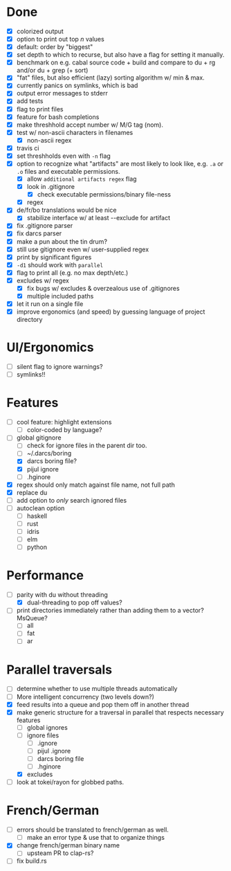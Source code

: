 # Done 

- [x] colorized output
- [x] option to print out top *n* values
- [x] default: order by "biggest"
- [x] set depth to which to recurse, but also have a flag for setting it
  manually.
- [x] benchmark on e.g. cabal source code + build and compare to du + rg and/or
  du + grep (+ sort)
- [x] "fat" files, but also efficient (lazy) sorting algorithm w/ min & max.
- [x] currently panics on symlinks, which is bad
- [x] output error messages to stderr
- [x] add tests
- [x] flag to print files
- [x] feature for bash completions
- [x] make threshhold accept number w/ M/G tag (nom).
- [x] test w/ non-ascii characters in filenames
  - [x] non-ascii regex
- [x] travis ci
- [x] set threshholds even with `-n` flag
- [x] option to recognize what "artifacts" are most likely to look like, e.g. `.a` or
  `.o` files and executable permissions.
  - [x] allow `additional artifacts regex` flag
  - [x] look in .gitignore
    - [x] check executable permissions/binary file-ness
  - [x] regex
- [x] de/fr/bo translations would be nice
  - [x] stabilize interface w/ at least --exclude for artifact
- [x] fix .gitignore parser
- [x] fix darcs parser
- [x] make a pun about the tin drum?
- [x] still use gitignore even w/ user-supplied regex
- [x] print by significant figures
- [x] `-d1` should work with `parallel`
- [x] flag to print all (e.g. no max depth/etc.)
- [x] excludes w/ regex
  - [x] fix bugs w/ excludes & overzealous use of .gitignores
  - [x] multiple included paths
- [x] let it run on a single file
- [x] improve ergonomics (and speed) by guessing language of project
  directory

# UI/Ergonomics

- [ ] silent flag to ignore warnings?
- [ ] symlinks!!

# Features

- [ ] cool feature: highlight extensions
  - [ ] color-coded by language?
- [ ] global gitignore
  - [ ] check for ignore files in the parent dir too.
  - [ ] ~/.darcs/boring
  - [x] darcs boring file?
  - [x] pijul ignore
  - [ ] .hginore
- [x] regex should only match against file name, not full path
- [x] replace du
- [ ] add option to *only* search ignored files
- [ ] autoclean option
  - [ ] haskell
  - [ ] rust
  - [ ] idris
  - [ ] elm
  - [ ] python

# Performance

- [ ] parity with du without threading
  - [x] dual-threading to pop off values?
- [ ] print directories immediately rather than adding them to a vector?
  MsQueue?
  - [ ] all
  - [ ] fat
  - [ ] ar

# Parallel traversals

- [ ] determine whether to use multiple threads automatically
- [ ] More intelligent concurrency (two levels down?)
- [x] feed results into a queue and pop them off in another thread
- [x] make generic structure for a traversal in parallel that respects necessary
  features
  - [ ] global ignores
  - [ ] ignore files
    - [ ] .ignore
    - [ ] pijul .ignore
    - [ ] darcs boring file
    - [ ] .hginore
  - [x] excludes
- [ ] look at tokei/rayon for globbed paths.

# French/German

- [ ] errors should be translated to french/german as well.
  - [ ] make an error type & use that to organize things
- [x] change french/german binary name
  - [ ] upsteam PR to clap-rs?
- [ ] fix build.rs
